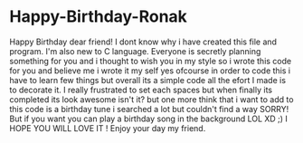 # Happy-Birthday-Ronak
Happy Birthday dear friend! I dont know why i have created this file and program. I'm also new to C language. Everyone is secretly planning something for you and i thought to wish you in my style so i wrote this code for you and believe me i wrote it my self yes ofcourse in order to code this i have to learn few things but overall its a simple code all the efort I made is to decorate it. I really frustrated to set each spaces but when finally its completed its look awesome isn't it? but one more think that i want to add to this code is a birthday tune i searched a lot but couldn't find a way SORRY! But if you want you can play a birthday song in the background LOL XD ;)
I HOPE YOU WILL LOVE IT ! 
Enjoy your day my friend.

